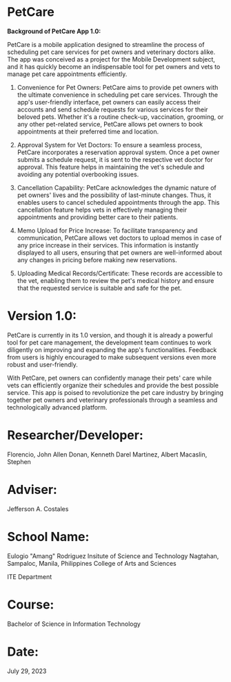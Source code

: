 # PetCare

**Background of PetCare App 1.0:**

PetCare is a mobile application designed to streamline the process of scheduling pet care services for pet owners and veterinary doctors alike. The app was conceived as a project for the Mobile Development subject, and it has quickly become an indispensable tool for pet owners and vets to manage pet care appointments efficiently.

1. Convenience for Pet Owners:
PetCare aims to provide pet owners with the ultimate convenience in scheduling pet care services. Through the app's user-friendly interface, pet owners can easily access their accounts and send schedule requests for various services for their beloved pets. Whether it's a routine check-up, vaccination, grooming, or any other pet-related service, PetCare allows pet owners to book appointments at their preferred time and location.

2. Approval System for Vet Doctors:
To ensure a seamless process, PetCare incorporates a reservation approval system. Once a pet owner submits a schedule request, it is sent to the respective vet doctor for approval. This feature helps in maintaining the vet's schedule and avoiding any potential overbooking issues.

3. Cancellation Capability:
PetCare acknowledges the dynamic nature of pet owners' lives and the possibility of last-minute changes. Thus, it enables users to cancel scheduled appointments through the app. This cancellation feature helps vets in effectively managing their appointments and providing better care to their patients.

4. Memo Upload for Price Increase:
To facilitate transparency and communication, PetCare allows vet doctors to upload memos in case of any price increase in their services. This information is instantly displayed to all users, ensuring that pet owners are well-informed about any changes in pricing before making new reservations.

5. Uploading Medical Records/Certificate:
These records are accessible to the vet, enabling them to review the pet's medical history and ensure that the requested service is suitable and safe for the pet.

# Version 1.0:
PetCare is currently in its 1.0 version, and though it is already a powerful tool for pet care management, the development team continues to work diligently on improving and expanding the app's functionalities. Feedback from users is highly encouraged to make subsequent versions even more robust and user-friendly.

With PetCare, pet owners can confidently manage their pets' care while vets can efficiently organize their schedules and provide the best possible service. This app is poised to revolutionize the pet care industry by bringing together pet owners and veterinary professionals through a seamless and technologically advanced platform.

# Researcher/Developer:
Florencio, John Allen
Donan, Kenneth Darel
Martinez, Albert
Macaslin, Stephen

# Adviser:
Jefferson A. Costales

# School Name:
Eulogio "Amang" Rodriguez Insitute of Science and Technology
Nagtahan, Sampaloc, Manila, Philippines
College of Arts and Sciences

ITE Department

# Course:
Bachelor of Science in Information Technology

# Date:
July 29, 2023
